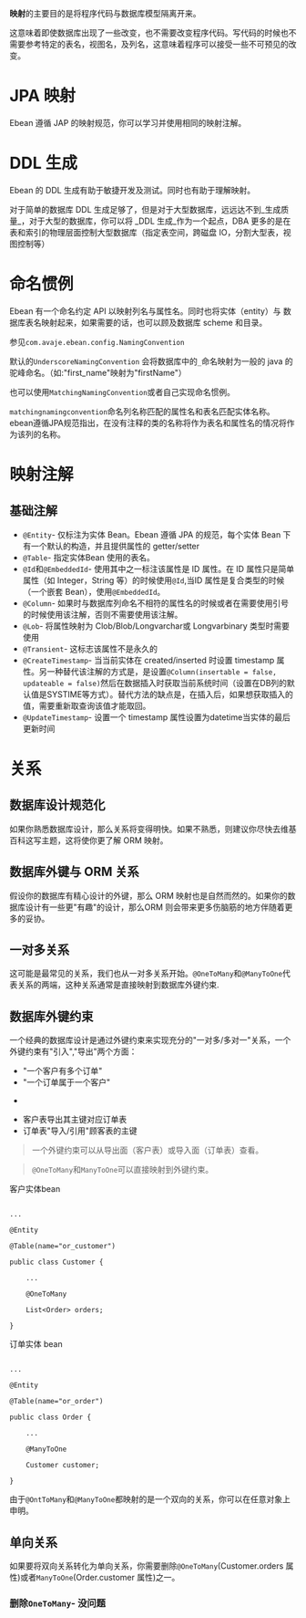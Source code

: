 **映射**的主要目的是将程序代码与数据库模型隔离开来。

这意味着即使数据库出现了一些改变，也不需要改变程序代码。写代码的时候也不需要参考特定的表名，视图名，及列名，这意味着程序可以接受一些不可预见的改变。

# JPA 映射
Ebean 遵循 JAP 的映射规范，你可以学习并使用相同的映射注解。

# DDL 生成
Ebean 的 DDL 生成有助于敏捷开发及测试。同时也有助于理解映射。

对于简单的数据库 DDL 生成足够了，但是对于大型数据库，远远达不到_生成质量_，对于大型的数据库，你可以将 _DDL 生成_作为一个起点，DBA 更多的是在表和索引的物理层面控制大型数据库（指定表空间，跨磁盘 IO，分割大型表，视图控制等）

# 命名惯例
Ebean 有一个命名约定 API 以映射列名与属性名。同时也将实体（entity）与 数据库表名映射起来，如果需要的话，也可以顾及数据库 scheme 和目录。

参见`com.avaje.ebean.config.NamingConvention`

默认的`UnderscoreNamingConvention` 会将数据库中的`_`命名映射为一般的 java 的驼峰命名。（如:"first_name"映射为"firstName"）

也可以使用`MatchingNamingConvention`或者自己实现命名惯例。

`matchingnamingconvention`命名列名称匹配的属性名和表名匹配实体名称。ebean遵循JPA规范指出，在没有注释的类的名称将作为表名和属性名的情况将作为该列的名称。

# 映射注解
## 基础注解
- `@Entity`- 仅标注为实体 Bean。Ebean 遵循 JPA 的规范，每个实体 Bean 下有一个默认的构造，并且提供属性的 getter/setter
- `@Table`- 指定实体Bean 使用的表名。
- `@Id`和`@EmbeddedId`- 使用其中之一标注该属性是 ID 属性。在 ID 属性只是简单属性（如 Integer，String 等）的时候使用`@Id`,当ID 属性是复合类型的时候（一个嵌套 Bean），使用`@EmbeddedId`。
- `@Column`- 如果时与数据库列命名不相符的属性名的时候或者在需要使用引号的时候使用该注解，否则不需要使用该注解。
- `@Lob`- 将属性映射为 Clob/Blob/Longvarchar或 Longvarbinary 类型时需要使用
- `@Transient`- 这标志该属性不是永久的
- `@CreateTimestamp`- 当当前实体在 created/inserted 时设置 timestamp 属性。另一种替代该注解的方式是，是设置`@Column(insertable = false, updateable = false)`然后在数据插入时获取当前系统时间（设置在DB列的默认值是SYSTIME等方式）。替代方法的缺点是，在插入后，如果想获取插入的值，需要重新取查询该值才能取回。
- `@UpdateTimestamp`- 设置一个 timestamp 属性设置为datetime当实体的最后更新时间

# 关系
## 数据库设计规范化
如果你熟悉数据库设计，那么关系将变得明快。如果不熟悉，则建议你尽快去维基百科这写主题，这将使你更了解 ORM 映射。

## 数据库外键与 ORM 关系
假设你的数据库有精心设计的外键，那么 ORM 映射也是自然而然的。如果你的数据库设计有一些更"有趣"的设计，那么ORM 则会带来更多伤脑筋的地方伴随着更多的妥协。

## 一对多关系
这可能是最常见的关系，我们也从一对多关系开始。`@OneToMany`和`@ManyToOne`代表关系的两端，这种关系通常是直接映射到数据库外键约束.

## 数据库外键约束
一个经典的数据库设计是通过外键约束来实现充分的"一对多/多对一"关系，一个外键约束有"引入","导出"两个方面：
- "一个客户有多个订单"
- "一个订单属于一个客户"

*
- 客户表导出其主键对应订单表
- 订单表"导入/引用"顾客表的主键

> 一个外键约束可以从导出面（客户表）或导入面（订单表）查看。

> `@OneToMany`和`ManyToOne`可以直接映射到外键约束。

客户实体bean

```

...

@Entity

@Table(name="or_customer")

public class Customer {

    ...

    @OneToMany

    List<Order> orders;

}
```

订单实体 bean

```

﻿...

@Entity

@Table(name="or_order")

public class Order {

    ...

    @ManyToOne

    Customer customer;

}
```

由于`@OntToMany`和`@ManyToOne`都映射的是一个双向的关系，你可以在任意对象上申明。

## 单向关系
如果要将双向关系转化为单向关系，你需要删除`@OneToMany`(Customer.orders 属性)或者`ManyToOne`(Order.customer  属性)之一。

### 删除`OneToMany`- 没问题
